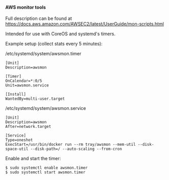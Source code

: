 #### AWS monitor tools

Full description can be found at https://docs.aws.amazon.com/AWSEC2/latest/UserGuide/mon-scripts.html

Intended for use with CoreOS and systemd's timers.

Example setup (collect stats every 5 minutes):

/etc/systemd/system/awsmon.timer

```
[Unit]
Description=awsmon

[Timer]
OnCalendar=*:0/5
Unit=awsmon.service

[Install]
WantedBy=multi-user.target
```

/etc/systemd/system/awsmon.service

```
[Unit]
Description=awsmon
After=network.target

[Service]
Type=oneshot
ExecStart=/usr/bin/docker run --rm tray/awsmon --mem-util --disk-space-util --disk-path=/ --auto-scaling --from-cron
```

Enable and start the timer:

```
$ sudo systemctl enable awsmon.timer
$ sudo systemctl start awsmon.timer
```
